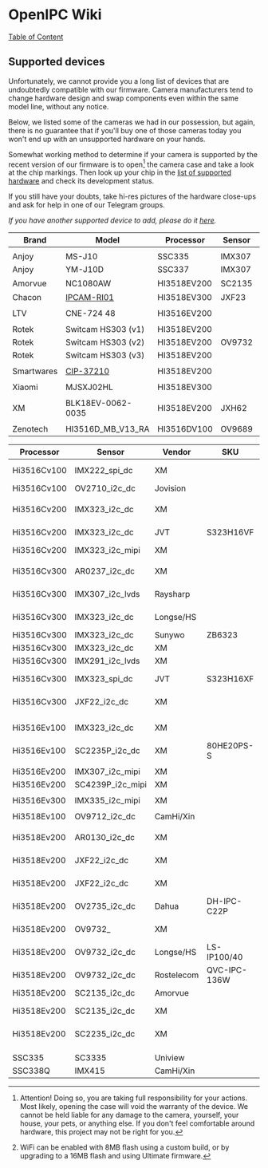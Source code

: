 # OpenIPC Wiki
[Table of Content](../README.md)

Supported devices
-----------------

Unfortunately, we cannot provide you a long list of devices that are undoubtedly
compatible with our firmware. Camera manufacturers tend to change hardware
design and swap components even within the same model line, without any notice.

Below, we listed some of the cameras we had in our possession, but again, there
is no guarantee that if you'll buy one of those cameras today you won't end up
with an unsupported hardware on your hands.

Somewhat working method to determine if your camera is supported by the recent
version of our firmware is to open[^1] the camera case and take a look at the
chip markings. Then look up your chip in the [list of supported hardware][1]
and check its development status.

If you still have your doubts, take hi-res pictures of the hardware close-ups
and ask for help in one of our Telegram groups.

[^1]: Attention! Doing so, you are taking full responsibility for your actions.
Most likely, opening the case will void the warranty of the device. We cannot
be held liable for any damage to the camera, yourself, your house, your pets,
or anything else. If you don't feel comfortable around hardware, this project
may not be right for you.

_If you have another supported device to add, please do it [here][2]._

| Brand      | Model              | Processor   | Sensor | Flash Memory | LAN | WLAN           | USB  | Card |
|------------|--------------------|-------------|--------|--------------|-----|----------------|------|------|
|            |                    |             |        |              |     |                |      |      |
| Anjoy      | MS-J10             | SSC335      | IMX307 |              | Yes | No             | Yes  | No   |
| Anjoy      | YM-J10D            | SSC337      | IMX307 |              | Yes | No             | Yes  | No   |
| Amorvue    | NC1080AW           | HI3518EV200 | SC2135 | MX25L6405D   | Yes | RTL8188EUS[^2] | No   | No   |
| Chacon     | [IPCAM-RI01][3]    | HI3518EV300 | JXF23  | XM25QH128A   | No  | RTL8188FTV     | WiFi | Yes  |
|            |                    |             |        |              |     |                |      |      |
| LTV        | CNE-724 48         | HI3516EV200 |        |              | Yes | No             | No   | Yes  |
|            |                    |             |        |              |     |                |      |      |
| Rotek      | Switcam HS303 (v1) | HI3518EV200 |        |              | No  | RTL8188FU      | WiFi | Yes  |
| Rotek      | Switcam HS303 (v2) | HI3518EV200 | OV9732 | GD25Q128CSIG | No  | RTL8188EU      | WiFi | Yes  |
| Rotek      | Switcam HS303 (v3) | HI3518EV200 |        |              | No  | RTL8188EU      | WiFi | Yes  |
|            |                    |             |        |              |     |                |      |      |
| Smartwares | [CIP-37210][4]     | HI3518EV200 |        |              | No  | RTL8188FU      | WiFi | Yes  |
|            |                    |             |        |              |     |                |      |      |
| Xiaomi     | MJSXJ02HL          | HI3518EV300 |        |              | No  |                |      | Yes  |
|            |                    |             |        |              |     |                |      |      |
| XM         | BLK18EV-0062-0035  | HI3518EV200 | JXH62  |              | Yes |                |      | Yes  |
|            |                    |             |        |              |     |                |      |      |
| Zenotech   | HI3516D_MB_V13_RA  | HI3516DV100 | OV9689 | GD25Q128CSIG | Yes | No             |      | No   |



| Processor   | Sensor           | Vendor     | SKU          | Board identification            |
|-------------|------------------|------------|--------------|---------------------------------|
| Hi3516Cv100 | IMX222_spi_dc    | XM         |              | [BLK18C-0222-38X38_S-V1.03][1]  |
| Hi3516Cv100 | OV2710_i2c_dc    | Jovision   |              | IPG5020A-H-V1.0                 |
|             |                  |            |              |                                 |
| Hi3516Cv200 | IMX323_i2c_dc    | XM         |              | BLK16CV-0323-38X38-V1.01        |
| Hi3516Cv200 | IMX323_i2c_dc    | JVT        | S323H16VF    | IPS323-H16V-38X38-V2            |
| Hi3516Cv200 | IMX323_i2c_mipi  | XM         |              |                                 |
|             |                  |            |              |                                 |
| Hi3516Cv300 | AR0237_i2c_dc    | XM         |              | BLK16CV3-0237P-38X38-S-V1.01    |
| Hi3516Cv300 | IMX307_i2c_lvds  | Raysharp   |              | RS-CM-188D 2018-03-16 E150111   |
| Hi3516Cv300 | IMX323_i2c_dc    | Longse/HS  |              | HI3516CV300-IMX323-POE-TF V1.1  |
| Hi3516Cv300 | IMX323_i2c_dc    | Sunywo     | ZB6323       | IPG5020A-T-N6-V0.1              |
| Hi3516Cv300 | IMX323_i2c_dc    | XM         |              | IVG-HP201Y-AE                   |
| Hi3516Cv300 | IMX291_i2c_lvds  | XM         |              | IVG-HP203Y-AE                   |
| Hi3516Cv300 | IMX323_spi_dc    | JVT        | S323H16XF    | IPS323-H16X-38X38-V2/V3         |
| Hi3516Cv300 | JXF22_i2c_dc     | XM         |              | BLK16CV3-0022-38X38-S-V1.01     |
|             |                  |            |              |                                 |
| Hi3516Ev100 | IMX323_i2c_dc    | XM         |              | BLK16E-0323-38X38-B-V1.01       |
| Hi3516Ev100 | SC2235P_i2c_dc   | XM         | 80HE20PS-S   | BLK16E-0235-38X38-S-V2.03       |
|             |                  |            |              |                                 |
| Hi3516Ev200 | IMX307_i2c_mipi  | XM         |              | IVG-85HF20PY-S                  |
| Hi3516Ev200 | SC4239P_i2c_mipi | XM         |              | IVG-85HF30PS-S                  |
|             |                  |            |              |                                 |
| Hi3516Ev300 | IMX335_i2c_mipi  | XM         |              | IVG-85HG50PYA-S                 |
|             |                  |            |              |                                 |
| Hi3518Ev100 | OV9712_i2c_dc    | CamHi/Xin  |              | IPC18E_9712_V2.0/V3.1           |
|             |                  |            |              |                                 |
| Hi3518Ev200 | AR0130_i2c_dc    | XM         |              | BLK18EV-0732-0035-38X38-V1.01   |
| Hi3518Ev200 | JXF22_i2c_dc     | XM         |              | BLK18EV-0002-2035-38X38-V1.01   |
| Hi3518Ev200 | JXF22_i2c_dc     | XM         |              | BLK18EV-0022-0130-38X38-V1.01   |
| Hi3518Ev200 | OV2735_i2c_dc    | Dahua      | DH-IPC-C22P  | E305654 JX02 94V-0              |
| Hi3518Ev200 | OV9732_          | XM         |              | BLK18EV-0732-0035-38X38-V1.01   |
| Hi3518Ev200 | OV9732_i2c_dc    | Longse/HS  | LS-IP100/40  | 3518EV200-OV9732-V1.0           |
| Hi3518Ev200 | OV9732_i2c_dc    | Rostelecom | QVC-IPC-136W | E305654 JX02 94V-0              |
| Hi3518Ev200 | SC2135_i2c_dc    | Amorvue    |              | 18EV200_V202P                   |
| Hi3518Ev200 | SC2135_i2c_dc    | XM         |              | BLK18EV-0035-0042-38X38_S-V1.01 |
| Hi3518Ev200 | SC2235_i2c_dc    | XM         |              | BLK18EV-0235-38X38-B-V1.01      |
|             |                  |            |              |                                 |
|             |                  |            |              |                                 |
| SSC335      | SC3335           | Uniview    |              | Uniview                         |
| SSC338Q     | IMX415           | CamHi/Xin  |              | SSC338Q_38M_1.1                 |



[1]: https://openipc.org/supported-hardware
[2]: https://github.com/OpenIPC/wiki/blob/master/en/guide-supported-devices.md
[3]: https://github.com/OpenIPC/wiki/blob/master/en/device-chacon-ipcam-ri01.md
[4]: https://ipcamtalk.com/threads/smartwares-cip-37210-wifi.64605/

[^2]: WiFi can be enabled with 8MB flash using a custom build, or by upgrading to a 16MB flash and using Ultimate firmware.
